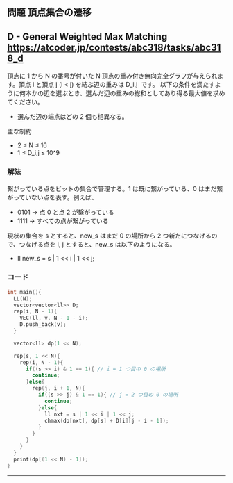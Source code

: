 ## 問題 頂点集合の遷移
D - General Weighted Max Matching
https://atcoder.jp/contests/abc318/tasks/abc318_d
---
頂点に 1 から N の番号が付いた N 頂点の重み付き無向完全グラフが与えられます。頂点 i と頂点 j (i < j) を結ぶ辺の重みは D_i,j ​ です。 以下の条件を満たすように何本かの辺を選ぶとき、選んだ辺の重みの総和としてあり得る最大値を求めてください。
- 選んだ辺の端点はどの 2 個も相異なる。

主な制約
- 2 ≤ N ≤ 16
- 1 ≤ D_i,j ≤ 10^9

### 解法
繋がっている点をビットの集合で管理する。1 は既に繋がっている、0 はまだ繋がっていない点を表す。例えば、
- 0101 -> 点 0 と点 2 が繋がっている
- 1111 -> すべての点が繋がっている

現状の集合を s とすると、new_s はまだ 0 の場所から 2 つ新たにつなげるので、つなげる点を i, j とすると、new_s は以下のようになる。
- ll new_s = s | 1 << i | 1 << j;

### コード
```cpp
int main(){
  LL(N);
  vector<vector<ll>> D;
  rep(i, N - 1){
    VEC(ll, v, N - 1 - i);
    D.push_back(v);
  }

  vector<ll> dp(1 << N);

  rep(s, 1 << N){
    rep(i, N - 1){
      if((s >> i) & 1 == 1){ // i = 1 つ目の 0 の場所
        continue;
      }else{
        rep(j, i + 1, N){
          if((s >> j) & 1 == 1){ // j = 2 つ目の 0 の場所
            continue;
          }else{
            ll nxt = s | 1 << i | 1 << j;
            chmax(dp[nxt], dp[s] + D[i][j - i - 1]);
          }
        } 
      }
    }
  }
  print(dp[(1 << N) - 1]);
}
```


***